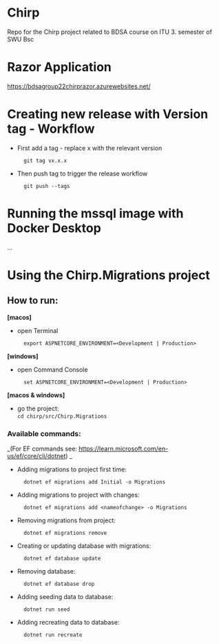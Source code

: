 # Chirp
Repo for the Chirp project related to BDSA course on ITU 3. semester of SWU Bsc

# Razor Application
https://bdsagroup22chirprazor.azurewebsites.net/

# Creating new release with Version tag - Workflow
* First add a tag - replace x with the relevant version

 		git tag vx.x.x

* Then push tag to trigger the release workflow

		git push --tags

# Running the mssql image with Docker Desktop
...

# Using the Chirp.Migrations project

## How to run:

**[macos]**
* open Terminal

		export ASPNETCORE_ENVIRONMENT=<Development | Production>

**[windows]**
* open Command Console
  
		set ASPNETCORE_ENVIRONMENT=<Development | Production>

**[macos & windows]**
* go the project:  
    ```cd chirp/src/Chirp.Migrations```

### Available commands:
_(For EF commands see: https://learn.microsoft.com/en-us/ef/core/cli/dotnet) _

* Adding migrations to project first time:

    	dotnet ef migrations add Initial -o Migrations

* Adding migrations to project with changes:

    	dotnet ef migrations add <nameofchange> -o Migrations


* Removing migrations from project:

    	dotnet ef migrations remove


* Creating or updating database with migrations:

    	dotnet ef database update

* Removing database:

    	dotnet ef database drop


* Adding seeding data to database:

    	dotnet run seed	

* Adding recreating data to database:

    	dotnet run recreate


